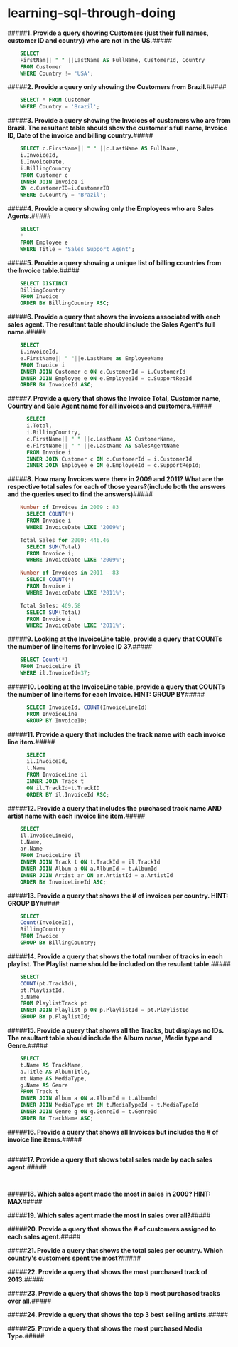 # learning-sql-through-doing

#####**1. Provide a query showing Customers (just their full names, customer ID and country) who are not in the US.**#####

```SQL
    SELECT 
    FirstNam|| " " ||LastName AS FullName, CustomerId, Country   
    FROM Customer   
    WHERE Country != 'USA';
```

#####**2. Provide a query only showing the Customers from Brazil.**#####

```SQL
    SELECT * FROM Customer   
    WHERE Country = 'Brazil';
```

#####**3. Provide a query showing the Invoices of customers who are from Brazil. The resultant table should show the customer's full name, Invoice ID, Date of the invoice and billing country.**#####

```SQL
    SELECT c.FirstName|| " " ||c.LastName AS FullName,   
    i.InvoiceId,   
    i.InvoiceDate,   
    i.BillingCountry   
    FROM Customer c   
    INNER JOIN Invoice i   
    ON c.CustomerID=i.CustomerID   
    WHERE c.Country = 'Brazil';
```

#####**4. Provide a query showing only the Employees who are Sales Agents.**#####
```SQL
    SELECT 
    * 
    FROM Employee e
    WHERE Title = 'Sales Support Agent';
```

#####**5. Provide a query showing a unique list of billing countries from the Invoice table.**#####

```SQL
    SELECT DISTINCT
    BillingCountry 
    FROM Invoice
    ORDER BY BillingCountry ASC;
```

#####**6. Provide a query that shows the invoices associated with each sales agent. The resultant table should include the Sales Agent's full name.**#####

```SQL
    SELECT
    i.invoiceId,
    e.FirstName|| " "||e.LastName as EmployeeName
    FROM Invoice i
    INNER JOIN Customer c ON c.CustomerId = i.CustomerId
    INNER JOIN Employee e ON e.EmployeeId = c.SupportRepId
    ORDER BY InvoiceId ASC;
```

#####**7. Provide a query that shows the Invoice Total, Customer name, Country and Sale Agent name for all invoices and customers.**#####

```SQL
      SELECT
      i.Total,
      i.BillingCountry,
      c.FirstName|| " " ||c.LastName AS CustomerName,
      e.FirstName|| " " ||e.LastName AS SalesAgentName
      FROM Invoice i
      INNER JOIN Customer c ON c.CustomerId = i.CustomerId
      INNER JOIN Employee e ON e.EmployeeId = c.SupportRepId;
```

#####**8. How many Invoices were there in 2009 and 2011? What are the respective total sales for each of those years?(include both the answers and the queries used to find the answers)**#####

```SQL
    Number of Invoices in 2009 : 83
      SELECT COUNT(*)
      FROM Invoice i
      WHERE InvoiceDate LIKE '2009%';

    Total Sales for 2009: 446.46
      SELECT SUM(Total)
      FROM Invoice i;
      WHERE InvoiceDate LIKE '2009%';

    Number of Invoices in 2011 - 83
      SELECT COUNT(*)
      FROM Invoice i
      WHERE InvoiceDate LIKE '2011%';

    Total Sales: 469.58
      SELECT SUM(Total)
      FROM Invoice i
      WHERE InvoiceDate LIKE '2011%';
```

#####**9. Looking at the InvoiceLine table, provide a query that COUNTs the number of line items for Invoice ID 37.**#####

```SQL
    SELECT Count(*) 
    FROM InvoiceLine il
    WHERE il.InvoiceId=37;
```

#####**10. Looking at the InvoiceLine table, provide a query that COUNTs the number of line items for each Invoice. HINT: GROUP BY**#####

```SQL
      SELECT InvoiceId, COUNT(InvoiceLineId) 
      FROM InvoiceLine
      GROUP BY InvoiceID;
```

#####**11. Provide a query that includes the track name with each invoice line item.**#####

```SQL
      SELECT 
      il.InvoiceId,
      t.Name
      FROM InvoiceLine il
      INNER JOIN Track t
      ON il.TrackId=t.TrackID
      ORDER BY il.InvoiceId ASC;
```

#####**12. Provide a query that includes the purchased track name AND artist name with each invoice line item.**#####

```SQL
    SELECT
    il.InvoiceLineId,
    t.Name,
    ar.Name
    FROM InvoiceLine il
    INNER JOIN Track t ON t.TrackId = il.TrackId
    INNER JOIN Album a ON a.AlbumId = t.AlbumId
    INNER JOIN Artist ar ON ar.ArtistId = a.ArtistId
    ORDER BY InvoiceLineId ASC;
```

#####**13. Provide a query that shows the # of invoices per country. HINT: GROUP BY**#####
 
```SQL
    SELECT
    Count(InvoiceId),
    BillingCountry 
    FROM Invoice
    GROUP BY BillingCountry;
```

#####**14. Provide a query that shows the total number of tracks in each playlist. The Playlist name should be included on the resulant table.**#####

```SQL
    SELECT
    COUNT(pt.TrackId),
    pt.PlaylistId,
    p.Name
    FROM PlaylistTrack pt
    INNER JOIN Playlist p ON p.PlaylistId = pt.PlaylistId
    GROUP BY p.PlaylistId;
```

#####**15. Provide a query that shows all the Tracks, but displays no IDs. The resultant table should include the Album name, Media type and Genre.**#####

```SQL
    SELECT
    t.Name AS TrackName,
    a.Title AS AlbumTitle,
    mt.Name AS MediaType,
    g.Name AS Genre
    FROM Track t
    INNER JOIN Album a ON a.AlbumId = t.AlbumId
    INNER JOIN MediaType mt ON t.MediaTypeId = t.MediaTypeId
    INNER JOIN Genre g ON g.GenreId = t.GenreId
    ORDER BY TrackName ASC;
```

#####**16. Provide a query that shows all Invoices but includes the # of invoice line items.**#####

```SQL

```

#####**17. Provide a query that shows total sales made by each sales agent.**#####

```SQL
    
```

#####**18. Which sales agent made the most in sales in 2009? HINT: MAX**#####



#####**19. Which sales agent made the most in sales over all?**#####



#####**20. Provide a query that shows the # of customers assigned to each sales agent.**#####



#####**21. Provide a query that shows the total sales per country. Which country's customers spent the most?**#####



#####**22. Provide a query that shows the most purchased track of 2013.**#####



#####**23. Provide a query that shows the top 5 most purchased tracks over all.**#####



#####**24. Provide a query that shows the top 3 best selling artists.**#####



#####**25. Provide a query that shows the most purchased Media Type.**#####
